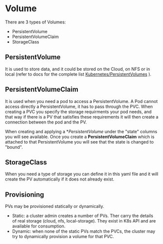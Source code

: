 # Volume

There are 3 types of Volumes: 

- PersistentVolume
- PersistentVolumeClaim
- StorageClass

## PersistentVolume
It is used to store data, and it could be stored on the Cloud, on NFS or in local (refer to docs for the complete list [Kubernetes/PersistentVolumes](https://kubernetes.io/docs/concepts/storage/persistent-volumes/) ).

## PersistentVolumeClaim
It is used when you need a pod to access a PersistentVolume. A Pod cannot access directly a PersistentVolume, it has to pass through the PVC. When creating a PVC you specify the storage requirments your pod needs, and that way if there is a PV that satisfies these requirements it will then create a connection between the pod and the PV.

When creating and applying a **PersistentVolume* under the "state" columns you will see available. Once you create a **PersistentVolumeClaim** which is attached to that PersistentVolume you will see that the state is changed to "bound".

## StorageClass
When you need a type of storage you can define it in this yaml file and it will create the PV automatically if it does not already exist.


## Provisioning
PVs may be provisioned statically or dynamically.
- Static: a cluster admin creates a number of PVs. Ther carry the details of real storage (cloud, nfs, local-storage). They exist in K8s API and are available for consumption.
- Dynamic: when none of the static PVs match the PVCs, the cluster may try to dynamically provision a volume for that PVC.
